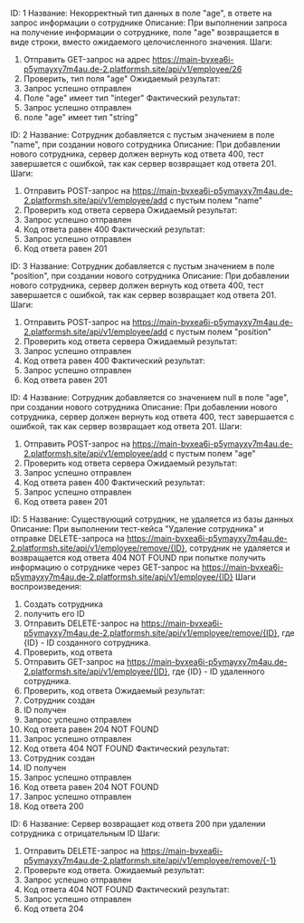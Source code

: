 ID: 1
Название: Некорректный тип данных в поле "age", в ответе на запрос информации о сотруднике
Описание: При выполнении запроса на получение информации о сотруднике, 
поле "age" возвращается в виде строки, вместо ожидаемого целочисленного значения.
Шаги:
1) Отправить GET-запрос на адрес https://main-bvxea6i-p5ymayxy7m4au.de-2.platformsh.site/api/v1/employee/26
2) Проверить, тип поля "age"
Ожидаемый результат:
1) Запрос успешно отправлен
2) Поле "age" имеет тип "integer"
Фактический результат:
1) Запрос успешно отправлен
2) поле "age" имеет тип "string"


ID: 2
Название: Сотрудник добавляется с пустым значением в поле "name", при создании нового сотрудника
Описание: При добавлении нового сотрудника, сервер должен вернуть код ответа 400,
тест завершается с ошибкой, так как сервер возвращает код ответа 201.
Шаги:
1) Отправить POST-запрос на https://main-bvxea6i-p5ymayxy7m4au.de-2.platformsh.site/api/v1/employee/add
с пустым полем "name"
2) Проверить код ответа сервера
Ожидаемый результат:
1) Запрос успешно отправлен
2) Код ответа равен 400
Фактический результат:
1) Запрос успешно отправлен
2) Код ответа равен 201


ID: 3
Название: Сотрудник добавляется с пустым значением в поле "position", при создании нового сотрудника
Описание: При добавлении нового сотрудника, сервер должен вернуть код ответа 400,
тест завершается с ошибкой, так как сервер возвращает код ответа 201.
Шаги:
1) Отправить POST-запрос на https://main-bvxea6i-p5ymayxy7m4au.de-2.platformsh.site/api/v1/employee/add
с пустым полем "position"
2) Проверить код ответа сервера
Ожидаемый результат:
1) Запрос успешно отправлен
2) Код ответа равен 400
Фактический результат:
1) Запрос успешно отправлен
2) Код ответа равен 201


ID: 4
Название: Сотрудник добавляется со значением null в поле "age", при создании нового сотрудника
Описание: При добавлении нового сотрудника, сервер должен вернуть код ответа 400,
тест завершается с ошибкой, так как сервер возвращает код ответа 201.
Шаги:
1) Отправить POST-запрос на https://main-bvxea6i-p5ymayxy7m4au.de-2.platformsh.site/api/v1/employee/add
   с пустым полем "age"
2) Проверить код ответа сервера
   Ожидаемый результат:
1) Запрос успешно отправлен
2) Код ответа равен 400
   Фактический результат:
1) Запрос успешно отправлен
2) Код ответа равен 201


ID: 5 
Название: Существующий сотрудник, не удаляется из базы данных
Описание: При выполнении тест-кейса "Удаление сотрудника" и отправке 
DELETE-запроса на https://main-bvxea6i-p5ymayxy7m4au.de-2.platformsh.site/api/v1/employee/remove/{ID},
сотрудник не удаляется и возвращается код ответа 404 NOT FOUND при попытке получить информацию 
о сотруднике через GET-запрос на https://main-bvxea6i-p5ymayxy7m4au.de-2.platformsh.site/api/v1/employee/{ID}
Шаги воспроизведения:
1) Создать сотрудника
2) получить его ID
3) Отправить DELETE-запрос на 
https://main-bvxea6i-p5ymayxy7m4au.de-2.platformsh.site/api/v1/employee/remove/{ID}, где {ID} - 
ID созданного сотрудника.
4) Проверить, код ответа
5) Отправить GET-запрос на https://main-bvxea6i-p5ymayxy7m4au.de-2.platformsh.site/api/v1/employee/{ID}, 
где {ID} - ID удаленного сотрудника.
6) Проверить, код ответа
Ожидаемый результат:
1) Сотрудник создан
2) ID получен
3) Запрос успешно отправлен
4) Код ответа равен 204 NOT FOUND
5) Запрос успешно отправлен
6) Код ответа 404 NOT FOUND
Фактический результат:
1) Сотрудник создан
2) ID получен
3) Запрос успешно отправлен
4) Код ответа равен 204 NOT FOUND
5) Запрос успешно отправлен
6) Код ответа 200


ID: 6
Название: Сервер возвращает код ответа 200 при удалении сотрудника с отрицательным ID
Шаги:
1) Отправить DELETE-запрос на
   https://main-bvxea6i-p5ymayxy7m4au.de-2.platformsh.site/api/v1/employee/remove/{-1}
2) Проверьте код ответа.
   Ожидаемый результат:
1) Запрос успешно отправлен
2) Код ответа 404 NOT FOUND
   Фактический результат:
1) Запрос успешно отправлен
2) Код ответа 204

